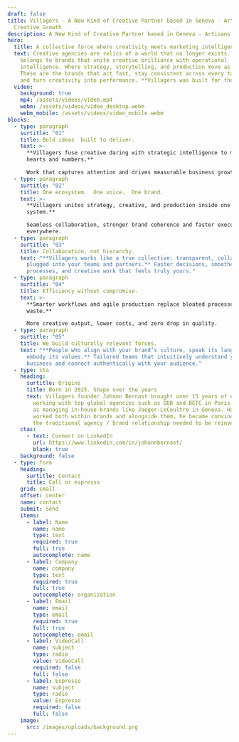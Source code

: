 ```yaml
---
draft: false
title: Villagers - A New Kind of Creative Partner based in Geneva - Artisans of
  Creative Growth
description: A New Kind of Creative Partner based in Geneva - Artisans of Creative Growth
hero:
  title: A collective force where creativity meets marketing intelligence
  text: Creative agencies are relics of a world that no longer exists. The future
    belongs to brands that unite creative brilliance with operational
    intelligence. Where strategy, storytelling, and production move as one.
    These are the brands that act fast, stay consistent across every touchpoint,
    and turn creativity into performance. **Villagers was built for them.**
  video:
    background: true
    mp4: /assets/videos/video.mp4
    webm: /assets/videos/video_desktop.webm
    webm_mobile: /assets/videos/video_mobile.webm
blocks:
  - type: paragraph
    surtitle: "01"
    title: Bold ideas  built to deliver.
    text: >-
      **Villagers fuse creative daring with strategic intelligence to move both
      hearts and numbers.**  

      Work that captures attention and drives measurable business growth.
  - type: paragraph
    surtitle: "02"
    title: One ecosystem.  One voice.  One brand.
    text: >-
      **Villagers unites strategy, creative, and production inside one connected
      system.**  

      Seamless collaboration, stronger brand coherence and faster execution
      everywhere.
  - type: paragraph
    surtitle: "03"
    title: Collaboration, not hierarchy.
    text: "**Villagers works like a true collective: transparent, collaborative, and
      plugged into your teams and partners.** Faster decisions, smoother
      processes, and creative work that feels truly yours."
  - type: paragraph
    surtitle: "04"
    title: Efficiency without compromise.
    text: >-
      **Smarter workflows and agile production replace bloated processes and
      waste.**  

      More creative output, lower costs, and zero drop in quality.
  - type: paragraph
    surtitle: "05"
    title: We build culturally relevant forces.
    text: "**People who align with your brand’s culture, speak its language, and
      embody its values.** Tailored teams that intuitively understand your
      business and connect authentically with your audience."
  - type: cta
    heading:
      surtitle: Origins
      title: Born in 2025. Shape over the years
      text: Villagers founder Johann Bernast brought over 15 years of experience
        working with top global agencies such as DDB and BETC in Paris, as well
        as managing in-house brands like Jaeger-LeCoultre in Geneva. Having
        worked both within brands and alongside them, he became convinced that
        the traditional agency / brand relationship needed to be reinvented.
    ctas:
      - text: Connect on LinkedIn
        url: https://www.linkedin.com/in/johannbernast/
        blank: true
    background: false
  - type: form
    heading:
      surtitle: Contact
      title: Call or espresso
    grid: small
    offset: center
    name: contact
    submit: Send
    items:
      - label: Name
        name: name
        type: text
        required: true
        full: true
        autocomplete: name
      - label: Company
        name: company
        type: text
        required: true
        full: true
        autocomplete: organization
      - label: Email
        name: email
        type: email
        required: true
        full: true
        autocomplete: email
      - label: VideoCall
        name: subject
        type: radio
        value: VideoCall
        required: false
        full: false
      - label: Espresso
        name: subject
        type: radio
        value: Espresso
        required: false
        full: false
    image:
      src: /images/uploads/background.png
---
```


